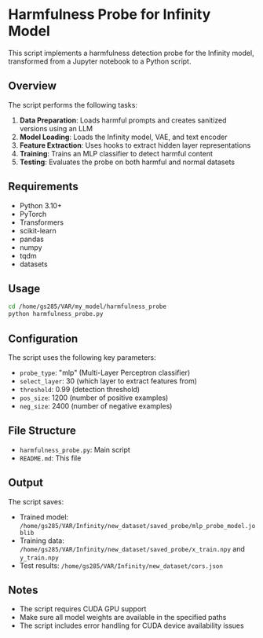 # Harmfulness Probe for Infinity Model

This script implements a harmfulness detection probe for the Infinity model, transformed from a Jupyter notebook to a Python script.

## Overview

The script performs the following tasks:

1. **Data Preparation**: Loads harmful prompts and creates sanitized versions using an LLM
2. **Model Loading**: Loads the Infinity model, VAE, and text encoder
3. **Feature Extraction**: Uses hooks to extract hidden layer representations
4. **Training**: Trains an MLP classifier to detect harmful content
5. **Testing**: Evaluates the probe on both harmful and normal datasets

## Requirements

- Python 3.10+
- PyTorch
- Transformers
- scikit-learn
- pandas
- numpy
- tqdm
- datasets

## Usage

```bash
cd /home/gs285/VAR/my_model/harmfulness_probe
python harmfulness_probe.py
```

## Configuration

The script uses the following key parameters:

- `probe_type`: "mlp" (Multi-Layer Perceptron classifier)
- `select_layer`: 30 (which layer to extract features from)
- `threshold`: 0.99 (detection threshold)
- `pos_size`: 1200 (number of positive examples)
- `neg_size`: 2400 (number of negative examples)

## File Structure

- `harmfulness_probe.py`: Main script
- `README.md`: This file

## Output

The script saves:
- Trained model: `/home/gs285/VAR/Infinity/new_dataset/saved_probe/mlp_probe_model.joblib`
- Training data: `/home/gs285/VAR/Infinity/new_dataset/saved_probe/x_train.npy` and `y_train.npy`
- Test results: `/home/gs285/VAR/Infinity/new_dataset/cors.json`

## Notes

- The script requires CUDA GPU support
- Make sure all model weights are available in the specified paths
- The script includes error handling for CUDA device availability issues 